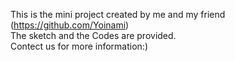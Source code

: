 This is the mini project created by me and my friend (https://github.com/Yoinami) <br>
The sketch and the Codes are provided. <br>
Contect us for more information:)
